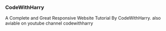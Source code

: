 ### CodeWithHarry
 A Complete and Great Responsive Website Tutorial By CodeWithHarry.
 also aviable on youtube channel codewithharry
